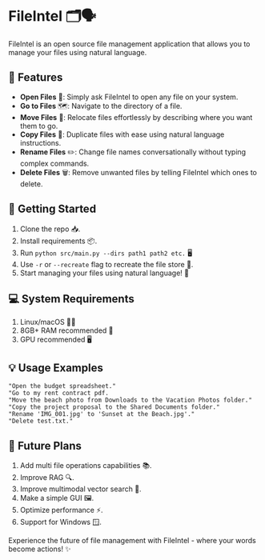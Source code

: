# FileIntel 🗂️🗣️

FileIntel is an open source file management application that allows you to manage your files using natural language.

## 🌟 Features

- **Open Files** 📂: Simply ask FileIntel to open any file on your system.
- **Go to Files** 🗺️: Navigate to the directory of a file.
- **Move Files** 🚚: Relocate files effortlessly by describing where you want them to go.
- **Copy Files** 📑: Duplicate files with ease using natural language instructions.
- **Rename Files** ✏️: Change file names conversationally without typing complex commands.
- **Delete Files** 🗑️: Remove unwanted files by telling FileIntel which ones to delete.

## 🚀 Getting Started

1. Clone the repo 📥.
2. Install requirements 📦.
3. Run `python src/main.py --dirs path1 path2 etc.` 🖥️
4. Use `-r` or `--recreate` flag to recreate the file store 🔄.
5. Start managing your files using natural language! 🎉

## 💻 System Requirements

1. Linux/macOS 🐧🍎
2. 8GB+ RAM recommended 💾
3. GPU recommended 🖥️

## 💡 Usage Examples

```
"Open the budget spreadsheet."
"Go to my rent contract pdf.
"Move the beach photo from Downloads to the Vacation Photos folder."
"Copy the project proposal to the Shared Documents folder."
"Rename 'IMG_001.jpg' to 'Sunset at the Beach.jpg'."
"Delete test.txt."
```

## 🔮 Future Plans

1. Add multi file operations capabilities 📚.
2. Improve RAG 🔍.
3. Improve multimodal vector search 🧠.
4. Make a simple GUI 🖼️.
5. Optimize performance ⚡.
6. Support for Windows 🪟.

Experience the future of file management with FileIntel - where your words become actions! ✨